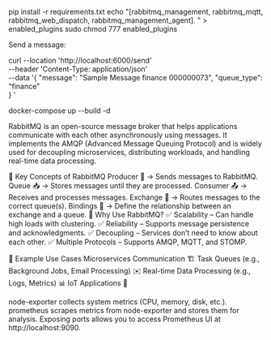 pip install -r requirements.txt
echo "[rabbitmq_management, rabbitmq_mqtt, rabbitmq_web_dispatch, rabbitmq_management_agent].
" > enabled_plugins
sudo chmod 777 enabled_plugins

Send a message:

curl --location 'http://localhost:6000/send' \
--header 'Content-Type: application/json' \
--data '{
    "message": "Sample Message finance 000000073",
    "queue_type": "finance"  
}
'


docker-compose up --build -d


RabbitMQ is an open-source message broker that helps applications communicate with each other asynchronously using messages. It implements the AMQP (Advanced Message Queuing Protocol) and is widely used for decoupling microservices, distributing workloads, and handling real-time data processing.

🔹 Key Concepts of RabbitMQ
Producer 📨 → Sends messages to RabbitMQ.
Queue 📥 → Stores messages until they are processed.
Consumer 📤 → Receives and processes messages.
Exchange 🔀 → Routes messages to the correct queue(s).
Bindings 🔗 → Define the relationship between an exchange and a queue.
🔹 Why Use RabbitMQ?
✅ Scalability – Can handle high loads with clustering.
✅ Reliability – Supports message persistence and acknowledgments.
✅ Decoupling – Services don’t need to know about each other.
✅ Multiple Protocols – Supports AMQP, MQTT, and STOMP.

🔹 Example Use Cases
Microservices Communication 🏗️
Task Queues (e.g., Background Jobs, Email Processing) ✉️
Real-time Data Processing (e.g., Logs, Metrics) 📊
IoT Applications 📡


node-exporter collects system metrics (CPU, memory, disk, etc.).
prometheus scrapes metrics from node-exporter and stores them for analysis.
Exposing ports allows you to access Prometheus UI at http://localhost:9090.